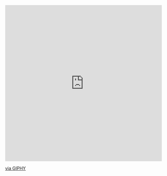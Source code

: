 <div style="width:100%;height:0;padding-bottom:100%;position:relative;"><iframe src="https://giphy.com/embed/elrFAUtV7ZOH7TSPhF" width="100%" height="100%" style="position:absolute" frameBorder="0" class="giphy-embed" allowFullScreen></iframe></div><p><a href="https://giphy.com/gifs/hyperrpg-twitch-hyper-rpg-kollok-elrFAUtV7ZOH7TSPhF">via GIPHY</a></p>
